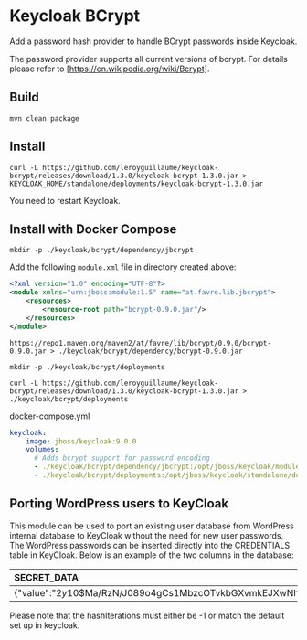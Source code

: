 # Keycloak BCrypt

Add a password hash provider to handle BCrypt passwords inside Keycloak.

The password provider supports all current versions of bcrypt. For details please refer to [https://en.wikipedia.org/wiki/Bcrypt].

## Build
```
mvn clean package
```

## Install
```
curl -L https://github.com/leroyguillaume/keycloak-bcrypt/releases/download/1.3.0/keycloak-bcrypt-1.3.0.jar > KEYCLOAK_HOME/standalone/deployments/keycloak-bcrypt-1.3.0.jar
```
You need to restart Keycloak.

## Install with Docker Compose

`mkdir -p ./keycloak/bcrypt/dependency/jbcrypt`

Add the following `module.xml` file in directory created above:
```xml
<?xml version="1.0" encoding="UTF-8"?>
<module xmlns="urn:jboss:module:1.5" name="at.favre.lib.jbcrypt">
    <resources>
        <resource-root path="bcrypt-0.9.0.jar"/>
    </resources>
</module>
```

`https://repo1.maven.org/maven2/at/favre/lib/bcrypt/0.9.0/bcrypt-0.9.0.jar > ./keycloak/bcrypt/dependency/bcrypt-0.9.0.jar`


`mkdir -p ./keycloak/bcrypt/deployments`

`curl -L https://github.com/leroyguillaume/keycloak-bcrypt/releases/download/1.3.0/keycloak-bcrypt-1.3.0.jar > ./keycloak/bcrypt/deployments`


docker-compose.yml
```yml
keycloak:
    image: jboss/keycloak:9.0.0
    volumes:
      # Adds bcrypt support for password encoding
      - ./keycloak/bcrypt/dependency/jbcrypt:/opt/jboss/keycloak/modules/org/mindrot/jbcrypt/main
      - ./keycloak/bcrypt/deployments:/opt/jboss/keycloak/standalone/deployments
```

## Porting WordPress users to KeyCloak
This module can be used to port an existing user database from WordPress internal database to KeyCloak without the need for new user passwords.
The WordPress passwords can be inserted directly into the CREDENTIALS table in KeyCloak. Below is an example of the two columns in the database:

| SECRET_DATA | CREDENTIAL_DATA |
| :-- | :-- |
| {"value":"$2y$10$Ma/RzN/J089o4gCs1MbzcOTvkbGXvmkEJXwNh3a3Bj1ZTnlwi93u.","salt":""} | {"hashIterations":-1,"algorithm":"bcrypt"}|

Please note that the hashIterations must either be -1 or match the default set up in keycloak.